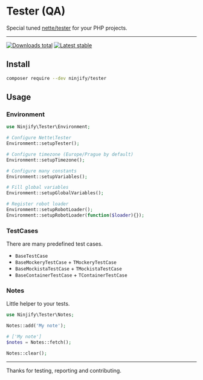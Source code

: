 # Tester (QA) 

Special tuned [nette/tester](https://github.com/nette/tester) for your PHP projects.

-----

[![Downloads total](https://img.shields.io/packagist/dt/ninjify/tester.svg?style=flat-square)](https://packagist.org/packages/ninjify/tester)
[![Latest stable](https://img.shields.io/packagist/v/ninjify/tester.svg?style=flat-square)](https://packagist.org/packages/ninjify/tester)

## Install

```bash
composer require --dev ninjify/tester
```

## Usage

### Environment

```php
use Ninjify\Tester\Environment;

# Configure Nette\Tester
Environment::setupTester();

# Configure timezone (Europe/Prague by default)
Environment::setupTimezone();

# Configure many constants
Environment::setupVariables();

# Fill global variables
Environment::setupGlobalVariables();

# Register robot loader
Environment::setupRobotLoader();
Environment::setupRobotLoader(function($loader){});
```

### TestCases

There are many predefined test cases.

- `BaseTestCase`
- `BaseMockeryTestCase` + `TMockeryTestCase`
- `BaseMockistaTestCase` + `TMockistaTestCase`
- `BaseContainerTestCase` + `TContainerTestCase`

### Notes

Little helper to your tests.

```php
use Ninjify\Tester\Notes;

Notes::add('My note');

# ['My note']
$notes = Notes::fetch(); 

Notes::clear();
```

---------------

Thanks for testing, reporting and contributing.
